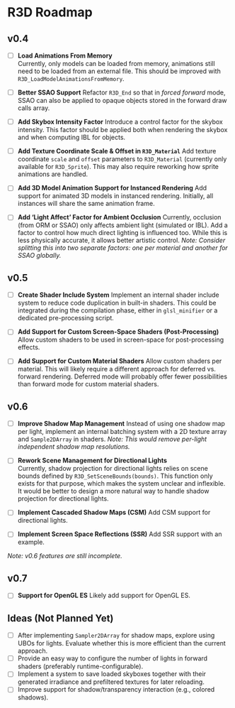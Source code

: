 # R3D Roadmap

## **v0.4**

- [ ] **Load Animations From Memory**  
  Currently, only models can be loaded from memory, animations still need to be loaded from an external file. This should be improved with `R3D_LoadModelAnimationsFromMemory`.

* [ ] **Better SSAO Support**
  Refactor `R3D_End` so that in *forced forward* mode, SSAO can also be applied to opaque objects stored in the forward draw calls array.

* [ ] **Add Skybox Intensity Factor**
  Introduce a control factor for the skybox intensity. This factor should be applied both when rendering the skybox and when computing IBL for objects.

* [ ] **Add Texture Coordinate Scale & Offset in `R3D_Material`**
  Add texture coordinate `scale` and `offset` parameters to `R3D_Material` (currently only available for `R3D_Sprite`). This may also require reworking how sprite animations are handled.

* [ ] **Add 3D Model Animation Support for Instanced Rendering**
  Add support for animated 3D models in instanced rendering. Initially, all instances will share the same animation frame.

* [ ] **Add ‘Light Affect’ Factor for Ambient Occlusion**
  Currently, occlusion (from ORM or SSAO) only affects ambient light (simulated or IBL). Add a factor to control how much direct lighting is influenced too. While this is less physically accurate, it allows better artistic control.
  *Note: Consider splitting this into two separate factors: one per material and another for SSAO globally.*

## **v0.5**

* [ ] **Create Shader Include System**
  Implement an internal shader include system to reduce code duplication in built-in shaders. This could be integrated during the compilation phase, either in `glsl_minifier` or a dedicated pre-processing script.

* [ ] **Add Support for Custom Screen-Space Shaders (Post-Processing)**
  Allow custom shaders to be used in screen-space for post-processing effects.

* [ ] **Add Support for Custom Material Shaders**
  Allow custom shaders per material. This will likely require a different approach for deferred vs. forward rendering. Deferred mode will probably offer fewer possibilities than forward mode for custom material shaders.

## **v0.6**

* [ ] **Improve Shadow Map Management**
  Instead of using one shadow map per light, implement an internal batching system with a 2D texture array and `Sample2DArray` in shaders.
  *Note: This would remove per-light independent shadow map resolutions.*

- [ ] **Rework Scene Management for Directional Lights**  
  Currently, shadow projection for directional lights relies on scene bounds defined by `R3D_SetSceneBounds(bounds)`. This function only exists for that purpose, which makes the system unclear and inflexible. It would be better to design a more natural way to handle shadow projection for directional lights.

* [ ] **Implement Cascaded Shadow Maps (CSM)**
  Add CSM support for directional lights.

* [ ] **Implement Screen Space Reflections (SSR)**
  Add SSR support with an example.

*Note: v0.6 features are still incomplete.*

## **v0.7**

* [ ] **Support for OpenGL ES**
  Likely add support for OpenGL ES.

## **Ideas (Not Planned Yet)**

* [ ] After implementing `Sampler2DArray` for shadow maps, explore using UBOs for lights. Evaluate whether this is more efficient than the current approach.
* [ ] Provide an easy way to configure the number of lights in forward shaders (preferably runtime-configurable).
* [ ] Implement a system to save loaded skyboxes together with their generated irradiance and prefiltered textures for later reloading.
* [ ] Improve support for shadow/transparency interaction (e.g., colored shadows).
